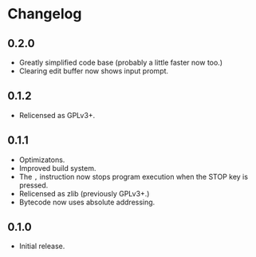 # Changelog

## 0.2.0

- Greatly simplified code base (probably a little faster now too.)
- Clearing edit buffer now shows input prompt.

## 0.1.2

- Relicensed as GPLv3+.

## 0.1.1

- Optimizatons.
- Improved build system.
- The `,` instruction now stops program execution when the STOP key is pressed.
- Relicensed as zlib (previously GPLv3+.)
- Bytecode now uses absolute addressing.

## 0.1.0

- Initial release.
